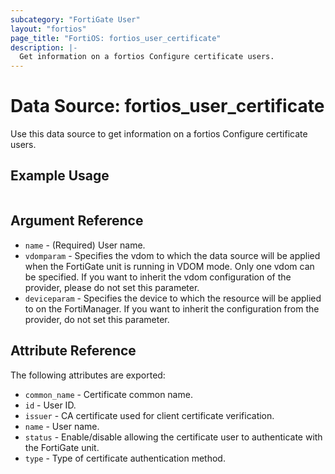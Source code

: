 ```yaml
---
subcategory: "FortiGate User"
layout: "fortios"
page_title: "FortiOS: fortios_user_certificate"
description: |-
  Get information on a fortios Configure certificate users.
---
```


# Data Source: fortios_user_certificate
Use this data source to get information on a fortios Configure certificate users.


## Example Usage

```hcl

```

## Argument Reference

* `name` - (Required) User name.
* `vdomparam` - Specifies the vdom to which the data source will be applied when the FortiGate unit is running in VDOM mode. Only one vdom can be specified. If you want to inherit the vdom configuration of the provider, please do not set this parameter.
* `deviceparam` - Specifies the device to which the resource will be applied to on the FortiManager. If you want to inherit the configuration from the provider, do not set this parameter.

## Attribute Reference

The following attributes are exported:

* `common_name` - Certificate common name.
* `id` - User ID.
* `issuer` - CA certificate used for client certificate verification.
* `name` - User name.
* `status` - Enable/disable allowing the certificate user to authenticate with the FortiGate unit.
* `type` - Type of certificate authentication method.
